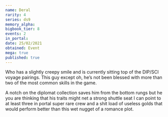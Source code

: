 ```yaml
---
name: Deral
rarity: 4
series: ds9
memory_alpha:
bigbook_tier: 8
events: 2
in_portal:
date: 25/02/2021
obtained: Event
mega: true
published: true
---
```


Who has a slightly creepy smile and is currently sitting top of the DIP/SCI voyage pairings. This guy except oh, he’s not been blessed with more than two of the most common skills in the game.

A notch on the diplomat collection saves him from the bottom rungs but he you are thinking that his traits might net a strong shuttle seat I can point to at least three in portal super rare crew and a shit load of useless golds that would perform better than this wet nugget of a romance plot.
